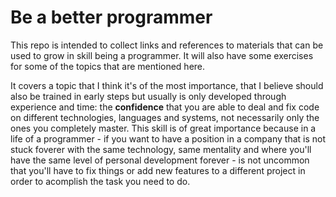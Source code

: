# Be a better programmer

This repo is intended to collect links and references to materials that can be used to grow in skill being a programmer.
It will also have some exercises for some of the topics that are mentioned here.

It covers a topic that I think it's of the most importance, that I believe should also be trained in early steps but usually is only developed through experience and time: the **confidence** that you are able to deal and fix code on different technologies, languages and systems, not necessarily only the ones you completely master. This skill is of great importance because in a life of a programmer - if you want to have a position in a company that is not stuck foverer with the same technology, same mentality and where you'll have the same level of personal development forever - is not uncommon that you'll have to fix things or add new features to a different project in order to acomplish the task you need to do. 
